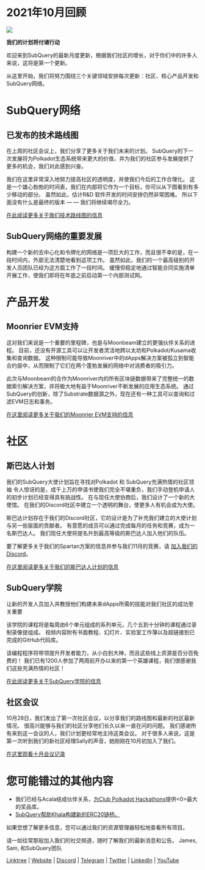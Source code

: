 # 2021年10月回顾

![](https://miro.medium.com/max/1400/1*Yf3LOc6onAZ-XRQLPyxAmQ.png)

**我们的计划将付诸行动**

欢迎来到SubQuery的最新月度更新，根据我们社区的增长，对于你们中的许多人来说，这将是第一个更新。

从这里开始，我们将努力围绕三个关键领域安排每次更新：社区、核心产品开发和SubQuery网络。

# SubQuery网络

## 已发布的技术路线图

在上周的社区会议上，我们分享了更多关于我们未来的计划。 SubQuery的下一次发展将为Polkadot生态系统带来更大的价值，并为我们的社区参与发展提供了更多的机会，我们对此感到兴奋。

我们在这里非常深入地努力提高社区的透明度，并使我们今后的工作合理化。 这是一个雄心勃勃的时间表，我们在内部将它作为一个目标，你可以从下图看到有多少移动的部分。 虽然如此，估计R&D 软件开发的时间安排仍然非常困难。 所以下面没有什么是最终的版本 — — 我们将继续竭尽全力。

[在此阅读更多关于我们技术路线图的信息](https://subquery.medi.com/subquery-releases-technical-roadmap-2a383c49b)

## SubQuery网络的重要发展

构建一个新的去中心化和令牌化的网络是一项巨大的工作，而且很不幸的是，在一段时间内，外部无法清楚地看到这项工作。 虽然如此，我们的一个最高级别的开发人员团队已经为这方面工作了一段时间。 缓慢但稳定地通过智能合同实施清单开展工作，使我们即将在年底之前启动第一个内部测试网。

# 产品开发

## Moonrier EVM支持

这对我们来说是一个重要的里程碑，也是与Moonbeam建立的更强伙伴关系的进程。 目前，还没有开源工具可以让开发者灵活地跨以太坊和Polkadot/Kusama收集和查询数据。 这种限制可能导致Moonriver中的dApps解决方案被孤立到智能合约层中，从而限制了它们在两个蓬勃发展的网络中对消费者的吸引力。

此次与Moonbeam的合作为Moonriver内的所有区块链数据带来了完整统一的数据索引解决方案，并将极大地有益于Moonriver不断发展的应用生态系统。 通过SubQuery的创新，除了Substrate数据源之外，现在还有一种工具可以查询和过滤EVM日志和事务。

[在这里阅读更多关于我们的Moonrier EVM支持的信息](https://subquery.medi.com/subquery-adds-etherum-virtual-evm-function-in-integration-with-moonbeamand-ddbcdf0fd8ff)

# 社区

## 斯巴达人计划

我们的SubQuery大使计划旨在寻找对Polkadot 和 SubQuery充满热情的社区领袖 令人惊讶的是，成千上万的申请书使我们完全不堪重负，我们手动登机申请人的初步计划已经变得具有挑战性。 在与现任大使协商后，我们设计了一个新的大使馆。 在我们的Discord社区中建立一个透明的舞台，使更多人有机会成为大使。

斯巴达计划存在于我们的Discord社区，它的设计是为了补充我们建立的大使计划与另一些层面的贡献者。 有意愿的成员可以通过完成每月的任务和竞赛，成为一名斯巴达人。 我们现任大使将提名升到最高等级的斯巴达人加入他们的队伍。

要了解更多关于我们的Spartan方案的信息并参与我们11月的竞赛，请  [加入我们的 Discord](https://discord.com/invite/subquery)。

[在这里阅读更多关于我们的斯巴达人计划的信息](https://subquery.medi.com/subquerys-new-spartan-program-cf6c13653c6f)

## SubQuery学院

让新的开发人员加入并教授他们构建未来dApps所需的技能对我们社区的成功至关重要

该学院的课程将是每周由6个单元组成的系列单元，几个五到十分钟的课程通过录制录像提组成。 视频内容附有书面教程、幻灯片、实验室工作簿以及超链接到已完成的GitHub代码库。

该编程程序将带领提升开发者能力，从小白到大神，而且这些线上资源是百分百免费的！ 我们已有1200人参加了两周前开办以来的第一个英雄课程，我们很感谢我们这些充满热情的社区！

[在此阅读更多关于SubQuery学院的信息](https://subquery.medi.com/subquery-launches-the-subquery-academy-academy-9505dc66a01)

## 社区会议

10月28日，我们发出了第一次社区会议，以分享我们的路线图和最新的社区最新情况。 很高兴能够与我们的社区分享他们长久以来一直在问的问题。 我们感谢所有来到这一会议的人，我们计划更经常地主持这类会议。 对于很多人来说，这是第一次听到我们的新社区经理Sally的声音，她刚刚在10月初加入了我们。

[在这里观看十月会议记录](https://www.crowdcast.io/e/subquery-sessions-october)

# 您可能错过的其他内容

-   我们已经与Acala结成伙伴关系，[为Club Polkadot Hackathons](https://medium.com/encode-club/polkadot-hack-challenges-7cfeba1a4c0e)提供<0>最大的奖品库。
-   [SubQuery帮助Khala构建新的ERC20链桥。](https://subquery.medium.com/subquery-helps-khala-build-their-new-erc20-chain-bridge-c3aa0e1e6a89)

如果您想了解更多信息，您可以通过我们的资源管理器轻松地查看所有项目。

请一如往常那般加入我们的社交频道，随时了解我们的最新消息和公告。 James, Sam, 和SubQuery团队

[Linktree](https://linktr.ee/subquerynetwork)  |  [Website](https://subquery.network/)  |  [Discord](https://discord.com/invite/78zg8aBSMG)  |  [Telegram](https://t.me/subquerynetwork)  |  [Twitter](https://twitter.com/subquerynetwork)  |  [LinkedIn](https://www.linkedin.com/company/subquery)  |  [YouTube](https://www.youtube.com/channel/UCi1a6NUUjegcLHDFLr7CqLw)
